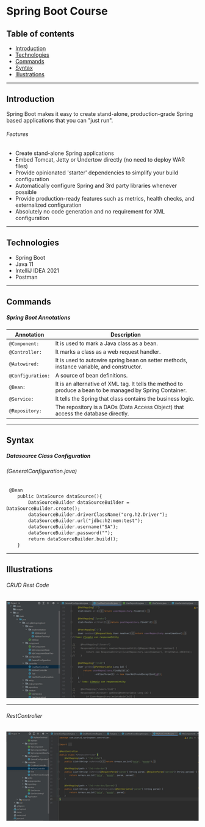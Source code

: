# Spring Boot Course
## Table of contents
* [Introduction](#introduction) 
* [Technologies](#technologies)
* [Commands](#commands)
* [Syntax](#syntax)
* [Illustrations](#illustrations)

**********************************************
## Introduction
Spring Boot makes it easy to create stand-alone, production-grade Spring based applications that you can "just run".

###### Features
* Create stand-alone Spring applications
* Embed Tomcat, Jetty or Undertow directly (no need to deploy WAR files)
* Provide opinionated 'starter' dependencies to simplify your build configuration
* Automatically configure Spring and 3rd party libraries whenever possible
* Provide production-ready features such as metrics, health checks, and externalized configuration
* Absolutely no code generation and no requirement for XML configuration

**********************************************

## Technologies
* Spring Boot
* Java 11
* IntelliJ IDEA 2021
* Postman 

**********************************************

## Commands
##### Spring Boot Annotations
| Annotation | Description                    |
| ------------- | ------------------------------ |
| `@Component:`      | It is used to mark a Java class as a bean.       |
| `@Controller:`   | It marks a class as a web request handler.    | 
| `@Autowired:`   | It is used to autowire spring bean on setter methods, instance variable, and constructor.     | 
| `@Configuration:`   | A source of bean definitions.     | 
| `@Bean:`   | It is an alternative of XML <bean> tag. It tells the method to produce a bean to be managed by Spring Container.     | 
| `@Service:`   | It tells the Spring that class contains the business logic.     | 
| `@Repository:`   | The repository is a DAOs (Data Access Object) that access the database directly.     | 


**********************************************
## Syntax

##### Datasource Class Configuration 
###### (GeneralConfiguration.java)
```
 @Bean
    public DataSource dataSource(){
        DataSourceBuilder dataSourceBuilder = DataSourceBuilder.create();
        dataSourceBuilder.driverClassName("org.h2.Driver");
        dataSourceBuilder.url("jdbc:h2:mem:test");
        dataSourceBuilder.username("SA");
        dataSourceBuilder.password("");
        return dataSourceBuilder.build();
    }

```

**********************************************

## Illustrations

###### CRUD Rest Code
![](images/1.jpg)
**************************************
###### RestController
![](images/2.jpg)

